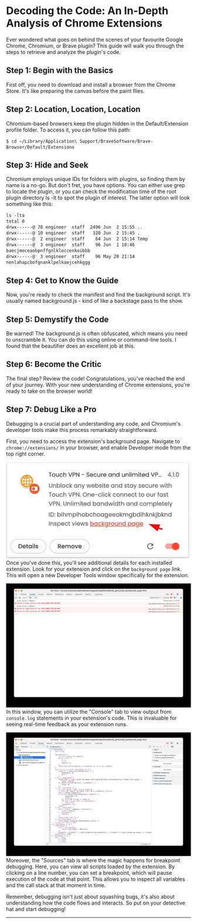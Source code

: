 # Decoding the Code: An In-Depth Analysis of Chrome Extensions
Ever wondered what goes on behind the scenes of your favourite Google Chrome, Chromium, or Brave plugin? This guide will walk you through the steps to retrieve and analyze the plugin's code.

## Step 1: Begin with the Basics
First off, you need to download and install a browser from the Chrome Store. It's like preparing the canvas before the paint flies.

## Step 2: Location, Location, Location
Chromium-based browsers keep the plugin hidden in the Default/Extension profile folder. To access it, you can follow this path:
```
$ cd ~/Library/Application\ Support/BraveSoftware/Brave-Browser/Default/Extensions
```

## Step 3: Hide and Seek
Chromium employs unique IDs for folders with plugins, so finding them by name is a no-go. But don't fret, you have options. You can either use grep to locate the plugin, or you can check the modification time of the root plugin directory ls -lt to spot the plugin of interest. The latter option will look something like this:

```
ls -lta
total 0
drwx------@ 78 engineer  staff  2496 Jun  2 15:55 ..
drwx------@ 10 engineer  staff   320 Jun  2 15:45 .
drwx------@  2 engineer  staff    64 Jun  2 15:14 Temp
drwx------@  3 engineer  staff    96 Jun  1 18:46 baecjmoceaobpnffgnlkloccenkoibbb
drwx------@  3 engineer  staff    96 May 28 21:14 nenlahapcbofgnanklpelkaejcehkggg
```

## Step 4: Get to Know the Guide
Now, you're ready to check the manifest and find the background script. It's usually named background.js - kind of like a backstage pass to the show.

## Step 5: Demystify the Code
Be warned! The background.js is often obfuscated, which means you need to unscramble it. You can do this using online or command-line tools. I found that the beautifier does an excellent job at this.

## Step 6: Become the Critic
The final step? Review the code! Congratulations, you've reached the end of your journey. With your new understanding of Chrome extensions, you're ready to take on the browser world!

## Step 7: Debug Like a Pro

Debugging is a crucial part of understanding any code, and Chromium's developer tools make this process remarkably straightforward.

First, you need to access the extension's background page. Navigate to `chrome://extensions/` in your browser, and enable Developer mode from the top right corner.

![](2023-06-02-16-15-18.webp)
Once you've done this, you'll see additional details for each installed extension. Look for your extension and click on the `background page` link. This will open a new Developer Tools window specifically for the extension.

![](2023-06-02-16-14-08.webp)
In this window, you can utilize the "Console" tab to view output from `console.log` statements in your extension's code. This is invaluable for seeing real-time feedback as your extension runs.

![](2023-06-02-16-13-21.webp)
Moreover, the "Sources" tab is where the magic happens for breakpoint debugging. Here, you can view all scripts loaded by the extension. By clicking on a line number, you can set a breakpoint, which will pause execution of the code at that point. This allows you to inspect all variables and the call stack at that moment in time.

Remember, debugging isn't just about squashing bugs, it's also about understanding how the code flows and interacts. So put on your detective hat and start debugging!

---
